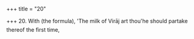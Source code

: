 +++
title = "20"

+++
20. With (the formula), 'The milk of Virāj art thou'he should partake thereof the first time,
